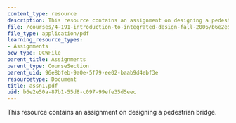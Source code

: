 ```yaml
---
content_type: resource
description: This resource contains an assignment on designing a pedestrian bridge.
file: /courses/4-191-introduction-to-integrated-design-fall-2006/b6e2e50a87b155d8c09799efe35d5eec_assn1.pdf
file_type: application/pdf
learning_resource_types:
- Assignments
ocw_type: OCWFile
parent_title: Assignments
parent_type: CourseSection
parent_uid: 96e8bfeb-9a0e-5f79-ee02-baab9d4ebf3e
resourcetype: Document
title: assn1.pdf
uid: b6e2e50a-87b1-55d8-c097-99efe35d5eec
---
```

This resource contains an assignment on designing a pedestrian bridge.


